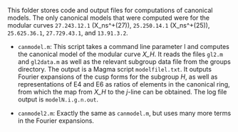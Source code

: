 This folder stores code and output files for computations of canonical
models.  The only canonical models that were computed were for the modular
curves `27.243.12.1` (X\_ns^+(27)), `25.250.14.1` (X\_ns^+(25)), `25.625.36.1`, `27.729.43.1`, and `13.91.3.2`.

- `canmodel.m`: This script takes a command line parameter l and computes
the canonical model of the modular curve *X\_H*. It reads the files `gl2.m` and `gl2data.m` as well as the relevant subgroup data file from
the groups directory. The output is a Magma script `modelfilel.txt`. It
outputs Fourier expansions of the cusp forms for the subgroup *H*, as
well as representations of E4 and E6 as ratios of elements in the
canonical ring, from which the map from *X\_H* to the *j*-line can be
obtained. The log file output is `modelN.i.g.n.out`.

- `canmodel2.m`: Exactly the same as `canmodel.m`, but uses many more terms in the
Fourier expansions.



